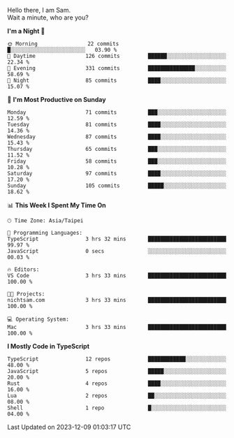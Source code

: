 Hello there, I am Sam.  
Wait a minute, who are you?
  
<!--START_SECTION:waka-->
**I'm a Night 🦉** 

```text
🌞 Morning                22 commits          █░░░░░░░░░░░░░░░░░░░░░░░░   03.90 % 
🌆 Daytime                126 commits         ██████░░░░░░░░░░░░░░░░░░░   22.34 % 
🌃 Evening                331 commits         ███████████████░░░░░░░░░░   58.69 % 
🌙 Night                  85 commits          ████░░░░░░░░░░░░░░░░░░░░░   15.07 % 
```
📅 **I'm Most Productive on Sunday** 

```text
Monday                   71 commits          ███░░░░░░░░░░░░░░░░░░░░░░   12.59 % 
Tuesday                  81 commits          ████░░░░░░░░░░░░░░░░░░░░░   14.36 % 
Wednesday                87 commits          ████░░░░░░░░░░░░░░░░░░░░░   15.43 % 
Thursday                 65 commits          ███░░░░░░░░░░░░░░░░░░░░░░   11.52 % 
Friday                   58 commits          ███░░░░░░░░░░░░░░░░░░░░░░   10.28 % 
Saturday                 97 commits          ████░░░░░░░░░░░░░░░░░░░░░   17.20 % 
Sunday                   105 commits         █████░░░░░░░░░░░░░░░░░░░░   18.62 % 
```


📊 **This Week I Spent My Time On** 

```text
🕑︎ Time Zone: Asia/Taipei

💬 Programming Languages: 
TypeScript               3 hrs 32 mins       █████████████████████████   99.97 % 
JavaScript               0 secs              ░░░░░░░░░░░░░░░░░░░░░░░░░   00.03 % 

🔥 Editors: 
VS Code                  3 hrs 33 mins       █████████████████████████   100.00 % 

🐱‍💻 Projects: 
nichtsam.com             3 hrs 33 mins       █████████████████████████   100.00 % 

💻 Operating System: 
Mac                      3 hrs 33 mins       █████████████████████████   100.00 % 
```

**I Mostly Code in TypeScript** 

```text
TypeScript               12 repos            ████████████░░░░░░░░░░░░░   48.00 % 
JavaScript               5 repos             █████░░░░░░░░░░░░░░░░░░░░   20.00 % 
Rust                     4 repos             ████░░░░░░░░░░░░░░░░░░░░░   16.00 % 
Lua                      2 repos             ██░░░░░░░░░░░░░░░░░░░░░░░   08.00 % 
Shell                    1 repo              █░░░░░░░░░░░░░░░░░░░░░░░░   04.00 % 
```




 Last Updated on 2023-12-09 01:03:17 UTC
<!--END_SECTION:waka-->
